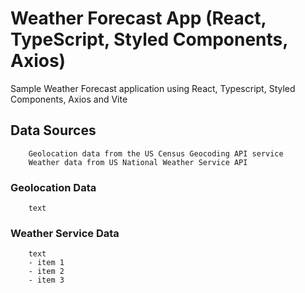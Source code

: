 # Weather Forecast App (React, TypeScript, Styled Components, Axios)

Sample Weather Forecast application using React, Typescript, Styled Components, Axios and Vite

## Data Sources

```
    Geolocation data from the US Census Geocoding API service
    Weather data from US National Weather Service API
```

### Geolocation Data

```
    text
```

### Weather Service Data

```
    text
    - item 1
    - item 2
    - item 3

```
